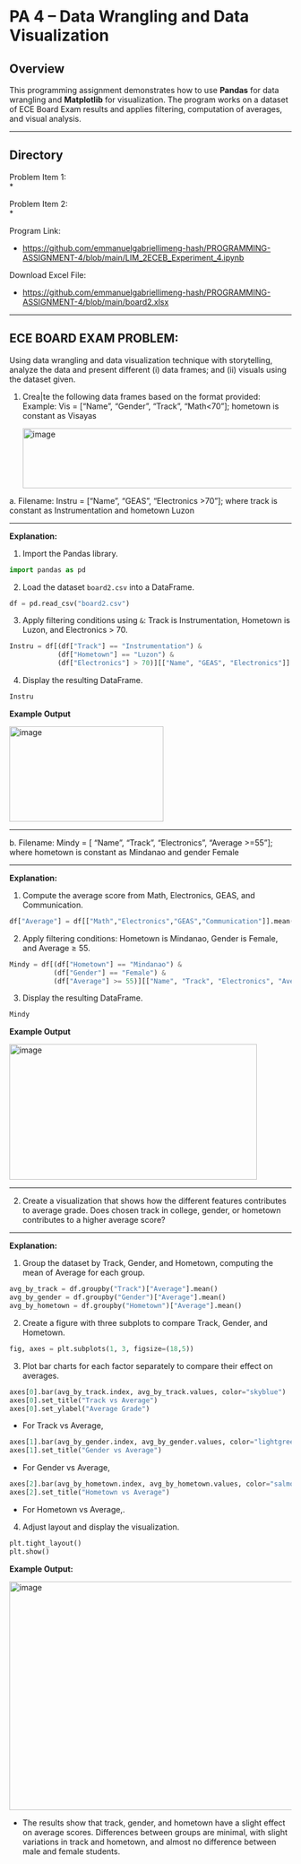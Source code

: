 # PA 4 – Data Wrangling and Data Visualization  

## Overview  
This programming assignment demonstrates how to use **Pandas** for data wrangling and **Matplotlib** for visualization. The program works on a dataset of ECE Board Exam results and applies filtering, computation of averages, and visual analysis. 

---

## Directory  
Problem Item 1:  
* 

Problem Item 2:  
* 

Program Link:  
* https://github.com/emmanuelgabriellimeng-hash/PROGRAMMING-ASSIGNMENT-4/blob/main/LIM_2ECEB_Experiment_4.ipynb

Download Excel File:  
* https://github.com/emmanuelgabriellimeng-hash/PROGRAMMING-ASSIGNMENT-4/blob/main/board2.xlsx

---


## ECE BOARD EXAM PROBLEM:

Using data wrangling and data visualization technique with storytelling, analyze the data and present different (i) data frames; and (ii) visuals using the dataset given.
1. Crea|te the following data frames based on the format provided:
        Example: Vis = [“Name”, “Gender”, “Track”, “Math<70”]; hometown is constant as Visayas

   <img width="609" height="107" alt="image" src="https://github.com/user-attachments/assets/d86bf4d8-3965-4e1f-86b2-251d8e0f9f19" />


a. Filename: Instru = [“Name”, “GEAS”, “Electronics >70”]; where track is constant as Instrumentation and hometown Luzon

---

**Explanation:**  

1. Import the Pandas library.  
```python
import pandas as pd
````

2. Load the dataset `board2.csv` into a DataFrame.

```python
df = pd.read_csv("board2.csv")
```

3. Apply filtering conditions using `&`: Track is Instrumentation, Hometown is Luzon, and Electronics > 70.

```python
Instru = df[(df["Track"] == "Instrumentation") & 
            (df["Hometown"] == "Luzon") & 
            (df["Electronics"] > 70)][["Name", "GEAS", "Electronics"]]
```

4. Display the resulting DataFrame.

```python
Instru
```

**Example Output**

<img width="275" height="170" alt="image" src="https://github.com/user-attachments/assets/8496a5bc-58ba-4448-a6d4-e48b9f8ca22e" />

---

b. Filename: Mindy = [ “Name”, “Track”, “Electronics”, “Average >=55”]; where hometown is constant as Mindanao and gender Female

---

**Explanation:**

1. Compute the average score from Math, Electronics, GEAS, and Communication.

```python
df["Average"] = df[["Math","Electronics","GEAS","Communication"]].mean(axis=1)
```

2. Apply filtering conditions: Hometown is Mindanao, Gender is Female, and Average ≥ 55.

```python
Mindy = df[(df["Hometown"] == "Mindanao") & 
           (df["Gender"] == "Female") & 
           (df["Average"] >= 55)][["Name", "Track", "Electronics", "Average"]]
```

3. Display the resulting DataFrame.

```python
Mindy
```

**Example Output**

<img width="442" height="242" alt="image" src="https://github.com/user-attachments/assets/367f75a2-1c43-4600-8ff8-c7435a9cca77" />


---

2. Create a visualization that shows how the different features contributes to average grade. Does
chosen track in college, gender, or hometown contributes to a higher average score?

---

**Explanation:**

1. Group the dataset by Track, Gender, and Hometown, computing the mean of Average for each group.

```python
avg_by_track = df.groupby("Track")["Average"].mean()
avg_by_gender = df.groupby("Gender")["Average"].mean()
avg_by_hometown = df.groupby("Hometown")["Average"].mean()
```

2. Create a figure with three subplots to compare Track, Gender, and Hometown.

```python
fig, axes = plt.subplots(1, 3, figsize=(18,5))
```

3. Plot bar charts for each factor separately to compare their effect on averages.

```python
axes[0].bar(avg_by_track.index, avg_by_track.values, color="skyblue")
axes[0].set_title("Track vs Average")
axes[0].set_ylabel("Average Grade")
```

* For Track vs Average,

```python
axes[1].bar(avg_by_gender.index, avg_by_gender.values, color="lightgreen")
axes[1].set_title("Gender vs Average")
```

* For Gender vs Average,

```python
axes[2].bar(avg_by_hometown.index, avg_by_hometown.values, color="salmon")
axes[2].set_title("Hometown vs Average")
```

* For Hometown vs Average,.

4. Adjust layout and display the visualization.

```python
plt.tight_layout()
plt.show()
```

**Example Output:**

<img width="1493" height="408" alt="image" src="https://github.com/user-attachments/assets/174863e9-365e-4b16-9288-d26d41b4c252" />

* The results show that track, gender, and hometown have a slight effect on average scores. Differences between groups are minimal, with slight variations in track and hometown, and almost no difference between male and female students.
